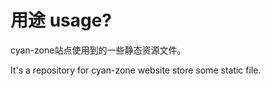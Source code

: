 # 用途 usage?

cyan-zone站点使用到的一些静态资源文件。

It's a repository for cyan-zone website store some static file.
